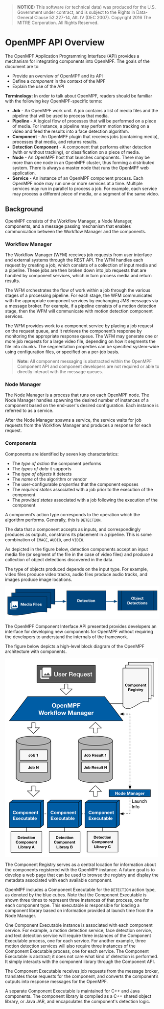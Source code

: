 > **NOTICE:** This software (or technical data) was produced for the U.S. Government under contract, and is subject to the Rights in Data-General Clause 52.227-14, Alt. IV (DEC 2007). Copyright 2016 The MITRE Corporation. All Rights Reserved.

# OpenMPF API Overview

The OpenMPF Application Programming Interface (API) provides a mechanism for integrating components into OpenMPF. The goals of the document are to:
*	Provide an overview of OpenMPF and its API
*	Define a *component* in the context of the MPF
*	Explain the use of the API

**Terminology:**
In order to talk about OpenMPF, readers should be familiar with the following key OpenMPF-specific terms:

* **Job** - An OpenMPF work unit. A job contains a list of media files and the pipeline that will be used to process that media.
* **Pipeline** - A logical flow of processes that will be performed on a piece of media. For instance, a pipeline may perform motion tracking on a video and feed the results into a face detection algorithm.
* **Component** - An OpenMPF plugin that receives jobs (containing media), processes that media, and returns results.
* **Detection Component** - A component that performs either detection (with or without tracking), or classification on a piece of media.
* **Node** - An OpenMPF host that launches components. There may be more than one node in an OpenMPF cluster, thus forming a distributed system. There is always a master node that runs the OpenMPF web application.
* **Service** - An instance of an OpenMPF component process. Each OpenMPF node may run one or more services at a time. Multiple services may run in parallel to process a job. For example, each service may process a different piece of media, or a segment of the same video.

## Background
OpenMPF consists of the Workflow Manager, a Node Manager, components, and a message passing mechanism that enables communication between the Workflow Manager and the components.

### Workflow Manager
The Workflow Manager (WFM) receives job requests from user interface and external systems through the REST API. The WFM handles each request by creating a job, which consists of a collection of input media and a pipeline. These jobs are then broken down into job requests that are handled by component services, which in turn process media and return results.

The WFM orchestrates the flow of work within a job through the various stages of a processing pipeline. For each stage, the WFM communicates with the appropriate component services by exchanging JMS messages via a message broker. For example, if a pipeline consists of a motion detection stage, then the WFM will communicate with motion detection component services.

The WFM provides work to a component service by placing a job request on the request queue, and it retrieves the component’s response by monitoring the appropriate response queue. The WFM may generate one or more job requests for a large video file, depending on how it segments the file into chunks. The segmentation properties can be specified system-wide using configuration files, or specified on a per-job basis.

>**Note:** All component messaging is abstracted within the OpenMPF Component API and component developers are not required or able to directly interact with the message queues.

### Node Manager
The Node Manager is a process that runs on each OpenMPF node. The Node Manager handles spawning the desired number of instances of a component based on the end-user's desired configuration. Each instance is referred to as a service.

After the Node Manager spawns a service, the service waits for job requests from the Workflow Manager and produces a response for each request.

### Components

Components are identified by seven key characteristics:
*	The *type of action* the component performs
*	The *types of data* it supports
*	The *type of objects* it detects
*	The *name* of the algorithm or vendor
*	The user-configurable *properties* that the component exposes
*	The *required states* associated with a job prior to the execution of the component
*	The *provided states* associated with a job following the execution of the component

A component’s action type corresponds to the operation which the algorithm performs. Generally, this is `DETECTION`.

The data that a component accepts as inputs, and correspondingly produces as outputs, constrains its placement in a pipeline. This is some combination of `IMAGE`, `AUDIO`, and `VIDEO`.

As depicted in the figure below, detection components accept an input media file (or segment of the file in the case of video files) and produce a collection of object detections discovered in the data.

The type of objects produced depends on the input type. For example, video files produce video tracks, audio files produce audio tracks, and images produce image locations.

 ![OpenMPF Component IO](img/component_io_diagram.png "OpenMPF Component IO")

The OpenMPF Component Interface API presented provides developers an interface for developing new components for OpenMPF without requiring the developers to understand the internals of the framework.

The figure below depicts a high-level block diagram of the OpenMPF architecture with components.

![OpenMPF System Block Diagram](img/block_diagram.png "OpenMPF System Block Diagram")

The Component Registry serves as a central location for information about the components registered with the OpenMPF instance. A future goal is to develop a web page that can be used to browse the registry and display the metadata associated with each available component.

OpenMPF includes a Component Executable for the `DETECTION` action type, as denoted by the blue cubes. Note that the Component Executable is shown three times to represent three instances of that process, one for each component type. This executable is responsible for loading a component library based on information provided at launch time from the Node Manager. 

One Component Executable instance is associated with each component service. For example, a motion detection service, face detection service, and text detection service will require three instances of the Component Executable process, one for each service. For another example, three motion detection services will also require three instances of the Component Executable process, one for each service. The Component Executable is abstract; it does not care what kind of detection is performed. It simply interacts with the component library through the Component API.

The Component Executable receives job requests from the message broker, translates those requests for the component, and converts the component’s outputs into response messages for the OpenMPF.

A separate Component Executable is maintained for C++ and Java components. The component library is compiled as a C++ shared object library, or Java JAR, and encapsulates the component's detection logic.